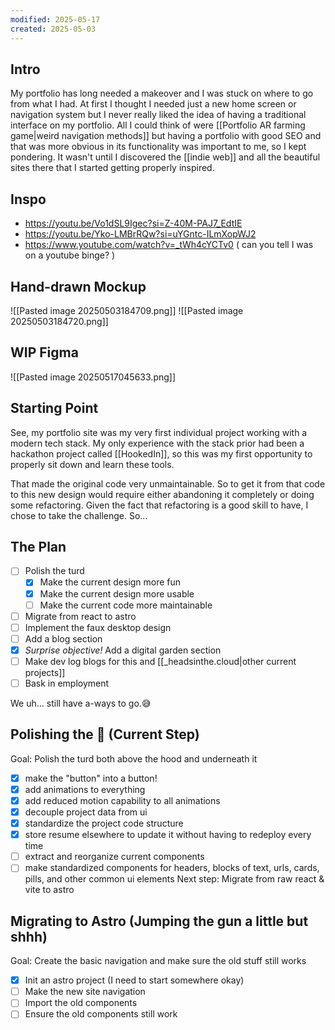 ```yaml
---
modified: 2025-05-17
created: 2025-05-03
---
```

## Intro
My portfolio has long needed a makeover and I was stuck on where to go from what I had. At first I thought I needed just a new home screen or navigation system but I never really liked the idea of having a traditional interface on my portfolio. All I could think of were [[Portfolio AR farming game|weird navigation methods]] but having a portfolio with good SEO and that was more obvious in its functionality was important to me, so I kept pondering. It wasn't until I discovered the [[indie web]] and all the beautiful sites there that I started getting properly inspired.
## Inspo
- https://youtu.be/Vo1dSL9Igec?si=Z-40M-PAJ7_EdtIE
- https://youtu.be/Yko-LMBrRQw?si=uYGntc-ILmXopWJ2
- https://www.youtube.com/watch?v=_tWh4cYCTv0
( can you tell I was on a youtube binge? )
## Hand-drawn Mockup
![[Pasted image 20250503184709.png]]
![[Pasted image 20250503184720.png]]
## WIP Figma
![[Pasted image 20250517045633.png]]
## Starting Point
See, my portfolio site was my very first individual project working with a modern tech stack. My only experience with the stack prior had been a hackathon project called [[HookedIn]], so this was my first opportunity to properly sit down and learn these tools.

That made the original code very unmaintainable. So to get it from that code to this new design would require either abandoning it completely or doing some refactoring. Given the fact that refactoring is a good skill to have, I chose to take the challenge. So...
## The Plan
- [ ] Polish the turd
	- [x] Make the current design more fun
	- [x] Make the current design more usable
	- [ ] Make the current code more maintainable
- [ ] Migrate from react to astro
- [ ] Implement the faux desktop design
- [ ] Add a blog section
- [x] _Surprise objective!_ Add a digital garden section
- [ ] Make dev log blogs for this and [[_headsinthe.cloud|other current projects]]
- [ ] Bask in employment

We uh... still have a-ways to go.😅

## Polishing the 💩 (Current Step)
Goal: Polish the turd both above the hood and underneath it
- [x] make the "button" into a button!
- [x] add animations to everything
- [x] add reduced motion capability to all animations
- [x] decouple project data from ui
- [x] standardize the project code structure
- [x] store resume elsewhere to update it without having to redeploy every time
- [ ] extract and reorganize current components
- [ ] make standardized components for headers, blocks of text, urls, cards, pills, and other common ui elements
Next step: Migrate from raw react & vite to astro

## Migrating to Astro (Jumping the gun a little but shhh)
Goal: Create the basic navigation and make sure the old stuff still works
- [x] Init an astro project (I need to start somewhere okay)
- [ ] Make the new site navigation
- [ ] Import the old components
- [ ] Ensure the old components still work